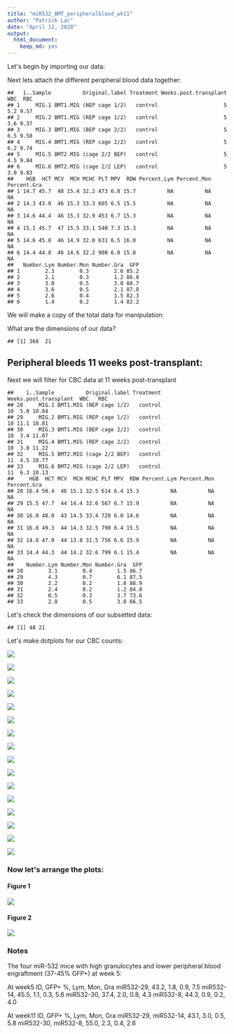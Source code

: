 ```yaml
---
title: "miR532_BMT_peripheralblood_wk11"
author: "Patrick Lac"
date: "April 12, 2020"
output: 
  html_document: 
    keep_md: yes
---
```






Let's begin by importing our data:



Next lets attach the different peripheral blood data together:

```
##   ï..Sample          Original.label Treatment Weeks.post.transplant WBC  RBC
## 1     MIG.1 BMT1.MIG (NEP cage 1/2)   control                     5 5.2 9.57
## 2     MIG.2 BMT1.MIG (REP cage 1/2)   control                     5 3.6 9.37
## 3     MIG.3 BMT1.MIG (BEP cage 2/2)   control                     5 6.5 9.58
## 4     MIG.4 BMT1.MIG (REP cage 2/2)   control                     5 6.2 9.74
## 5     MIG.5 BMT2.MIG (cage 2/2 BEP)   control                     5 4.5 9.84
## 6     MIG.6 BMT2.MIG (cage 2/2 LEP)   control                     5 3.0 9.83
##    HGB  HCT MCV  MCH MCHC PLT MPV  RDW Percent.Lym Percent.Mon Percent.Gra
## 1 14.7 45.7  48 15.4 32.2 473 6.8 15.7          NA          NA          NA
## 2 14.3 43.0  46 15.3 33.3 605 6.5 15.5          NA          NA          NA
## 3 14.6 44.4  46 15.3 32.9 453 6.7 15.3          NA          NA          NA
## 4 15.1 45.7  47 15.5 33.1 540 7.3 15.3          NA          NA          NA
## 5 14.6 45.8  46 14.9 32.0 631 6.5 16.0          NA          NA          NA
## 6 14.4 44.8  46 14.6 32.2 900 6.0 15.8          NA          NA          NA
##   Number.Lym Number.Mon Number.Gra  GFP
## 1        2.3        0.3        2.6 85.2
## 2        2.1        0.3        1.2 86.8
## 3        3.0        0.5        3.0 88.7
## 4        3.6        0.5        2.1 87.8
## 5        2.6        0.4        1.5 82.3
## 6        1.4        0.2        1.4 82.2
```

We will make a copy of the total data for manipulation:

What are the dimensions of our data?

```
## [1] 368  21
```

## Peripheral bleeds 11 weeks post-transplant:
Next we will filter for CBC data at 11 weeks post-transplant

```
##    ï..Sample          Original.label Treatment Weeks.post.transplant  WBC   RBC
## 28     MIG.1 BMT1.MIG (NEP cage 1/2)   control                    10  5.0 10.84
## 29     MIG.2 BMT1.MIG (REP cage 1/2)   control                    10 11.1 10.81
## 30     MIG.3 BMT1.MIG (BEP cage 2/2)   control                    10  3.4 11.07
## 31     MIG.4 BMT1.MIG (REP cage 2/2)   control                    10  3.8 11.22
## 32     MIG.5 BMT2.MIG (cage 2/2 BEP)   control                    11  4.5 10.77
## 33     MIG.6 BMT2.MIG (cage 2/2 LEP)   control                    11  6.3 10.13
##     HGB  HCT MCV  MCH MCHC PLT MPV  RDW Percent.Lym Percent.Mon Percent.Gra
## 28 16.4 50.4  46 15.1 32.5 614 6.4 15.3          NA          NA          NA
## 29 15.5 47.7  44 14.4 32.6 567 6.7 15.9          NA          NA          NA
## 30 16.0 48.0  43 14.5 33.4 720 6.0 14.6          NA          NA          NA
## 31 16.0 49.3  44 14.3 32.5 790 6.4 15.5          NA          NA          NA
## 32 14.8 47.0  44 13.8 31.5 756 6.6 15.9          NA          NA          NA
## 33 14.4 44.3  44 14.2 32.6 799 6.1 15.4          NA          NA          NA
##    Number.Lym Number.Mon Number.Gra  GFP
## 28        3.1        0.4        1.5 86.7
## 29        4.3        0.7        6.1 87.5
## 30        2.2        0.2        1.0 88.9
## 31        2.4        0.2        1.2 84.8
## 32        0.5        0.3        3.7 73.6
## 33        2.8        0.5        3.0 66.5
```

Let's check the dimensions of our subsetted data:

```
## [1] 48 21
```

Let's make dotplots for our CBC counts:

![](miR532_BMT_peripheralblood_wk11_files/figure-html/wk11.WBC-1.png)<!-- -->



![](miR532_BMT_peripheralblood_wk11_files/figure-html/wk11.RBC-1.png)<!-- -->



![](miR532_BMT_peripheralblood_wk11_files/figure-html/wk11.HGB-1.png)<!-- -->



![](miR532_BMT_peripheralblood_wk11_files/figure-html/wk11.HCT-1.png)<!-- -->



![](miR532_BMT_peripheralblood_wk11_files/figure-html/wk11.PLT-1.png)<!-- -->



![](miR532_BMT_peripheralblood_wk11_files/figure-html/wk11.MCV-1.png)<!-- -->



![](miR532_BMT_peripheralblood_wk11_files/figure-html/wk11.MCH-1.png)<!-- -->



![](miR532_BMT_peripheralblood_wk11_files/figure-html/wk11.MCHC-1.png)<!-- -->



![](miR532_BMT_peripheralblood_wk11_files/figure-html/wk11.RDW-1.png)<!-- -->



![](miR532_BMT_peripheralblood_wk11_files/figure-html/wk11.MPV-1.png)<!-- -->



![](miR532_BMT_peripheralblood_wk11_files/figure-html/wk11.Percent.Lym-1.png)<!-- -->



![](miR532_BMT_peripheralblood_wk11_files/figure-html/wk11.Percent.Mon-1.png)<!-- -->



![](miR532_BMT_peripheralblood_wk11_files/figure-html/wk11.Percent.Gra-1.png)<!-- -->



![](miR532_BMT_peripheralblood_wk11_files/figure-html/wk11.Number.Lym-1.png)<!-- -->



![](miR532_BMT_peripheralblood_wk11_files/figure-html/wk11.Number.Mon-1.png)<!-- -->



![](miR532_BMT_peripheralblood_wk11_files/figure-html/wk11.Number.Gra-1.png)<!-- -->

### Now let's arrange the plots:
#### Figure 1
![](miR532_BMT_peripheralblood_wk11_files/figure-html/figure1-1.png)<!-- -->

#### Figure 2
![](miR532_BMT_peripheralblood_wk11_files/figure-html/figure2-1.png)<!-- -->

### Notes
The four miR-532 mice with high granulocytes and lower peripheral blood engraftment (37-45% GFP+) at week 5:

At week5
ID, GFP+ %, Lym, Mon, Gra
miR532-29, 43.2,  1.8, 0.9, 7.5
miR532-14, 45.5, 1.1, 0.3, 5.6
miR532-30, 37.4, 2.0, 0.8, 4.3
miR532-8, 44.3, 0.9, 0.2, 4.0

At week11
     ID, GFP+ %, Lym, Mon, Gra
miR532-29, 
miR532-14, 43.1, 3.0, 0.5, 5.8
miR532-30, 
miR532-8, 55.0, 2.3, 0.4, 2.6   

